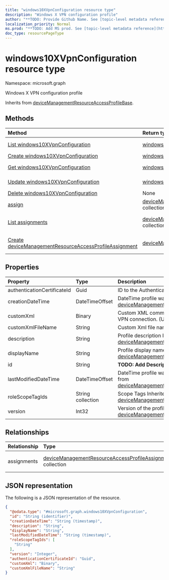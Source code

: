 ```yaml
---
title: "windows10XVpnConfiguration resource type"
description: "Windows X VPN configuration profile"
author: "**TODO: Provide Github Name. See [topic-level metadata reference](https://msgo.azurewebsites.net/add/document/guidelines/metadata.html#topic-level-metadata)**"
localization_priority: Normal
ms.prod: "**TODO: Add MS prod. See [topic-level metadata reference](https://msgo.azurewebsites.net/add/document/guidelines/metadata.html#topic-level-metadata)**"
doc_type: resourcePageType
---
```


# windows10XVpnConfiguration resource type

Namespace: microsoft.graph



Windows X VPN configuration profile


Inherits from [deviceManagementResourceAccessProfileBase](../resources/devicemanagementresourceaccessprofilebase.md).

## Methods
|Method|Return type|Description|
|:---|:---|:---|
|[List windows10XVpnConfiguration](../api/windows10xvpnconfiguration-list.md)|[windows10XVpnConfiguration](../resources/windows10xvpnconfiguration.md) collection|Get a list of the [windows10XVpnConfiguration](../resources/windows10xvpnconfiguration.md) objects and their properties.|
|[Create windows10XVpnConfiguration](../api/windows10xvpnconfiguration-create.md)|[windows10XVpnConfiguration](../resources/windows10xvpnconfiguration.md)|Create a new [windows10XVpnConfiguration](../resources/windows10xvpnconfiguration.md) object.|
|[Get windows10XVpnConfiguration](../api/windows10xvpnconfiguration-get.md)|[windows10XVpnConfiguration](../resources/windows10xvpnconfiguration.md)|Read the properties and relationships of a [windows10XVpnConfiguration](../resources/windows10xvpnconfiguration.md) object.|
|[Update windows10XVpnConfiguration](../api/windows10xvpnconfiguration-update.md)|[windows10XVpnConfiguration](../resources/windows10xvpnconfiguration.md)|Update the properties of a [windows10XVpnConfiguration](../resources/windows10xvpnconfiguration.md) object.|
|[Delete windows10XVpnConfiguration](../api/windows10xvpnconfiguration-delete.md)|None|Deletes a [windows10XVpnConfiguration](../resources/windows10xvpnconfiguration.md) object.|
|[assign](../api/windows10xvpnconfiguration-assign.md)|[deviceManagementResourceAccessProfileAssignment](../resources/devicemanagementresourceaccessprofileassignment.md) collection|**TODO: Add Description**|
|[List assignments](../api/windows10xvpnconfiguration-list-assignments.md)|[deviceManagementResourceAccessProfileAssignment](../resources/devicemanagementresourceaccessprofileassignment.md) collection|Get the deviceManagementResourceAccessProfileAssignment resources from the assignments navigation property.|
|[Create deviceManagementResourceAccessProfileAssignment](../api/windows10xvpnconfiguration-post-assignments.md)|[deviceManagementResourceAccessProfileAssignment](../resources/devicemanagementresourceaccessprofileassignment.md)|Create a new deviceManagementResourceAccessProfileAssignment object.|

## Properties
|Property|Type|Description|
|:---|:---|:---|
|authenticationCertificateId|Guid|ID to the Authentication Certificate|
|creationDateTime|DateTimeOffset|DateTime profile was created Inherited from [deviceManagementResourceAccessProfileBase](../resources/devicemanagementresourceaccessprofilebase.md)|
|customXml|Binary|Custom XML commands that configures the VPN connection. (UTF8 byte encoding)|
|customXmlFileName|String|Custom Xml file name.|
|description|String|Profile description Inherited from [deviceManagementResourceAccessProfileBase](../resources/devicemanagementresourceaccessprofilebase.md)|
|displayName|String|Profile display name Inherited from [deviceManagementResourceAccessProfileBase](../resources/devicemanagementresourceaccessprofilebase.md)|
|id|String|**TODO: Add Description** Inherited from [entity](../resources/entity.md)|
|lastModifiedDateTime|DateTimeOffset|DateTime profile was last modified Inherited from [deviceManagementResourceAccessProfileBase](../resources/devicemanagementresourceaccessprofilebase.md)|
|roleScopeTagIds|String collection|Scope Tags Inherited from [deviceManagementResourceAccessProfileBase](../resources/devicemanagementresourceaccessprofilebase.md)|
|version|Int32|Version of the profile Inherited from [deviceManagementResourceAccessProfileBase](../resources/devicemanagementresourceaccessprofilebase.md)|

## Relationships
|Relationship|Type|Description|
|:---|:---|:---|
|assignments|[deviceManagementResourceAccessProfileAssignment](../resources/devicemanagementresourceaccessprofileassignment.md) collection|The list of assignments for the device configuration profile. Inherited from [deviceManagementResourceAccessProfileBase](../resources/devicemanagementresourceaccessprofilebase.md)|

## JSON representation
The following is a JSON representation of the resource.
<!-- {
  "blockType": "resource",
  "keyProperty": "id",
  "@odata.type": "microsoft.graph.windows10XVpnConfiguration",
  "baseType": "microsoft.graph.deviceManagementResourceAccessProfileBase",
  "openType": false
}
-->
``` json
{
  "@odata.type": "#microsoft.graph.windows10XVpnConfiguration",
  "id": "String (identifier)",
  "creationDateTime": "String (timestamp)",
  "description": "String",
  "displayName": "String",
  "lastModifiedDateTime": "String (timestamp)",
  "roleScopeTagIds": [
    "String"
  ],
  "version": "Integer",
  "authenticationCertificateId": "Guid",
  "customXml": "Binary",
  "customXmlFileName": "String"
}
```

